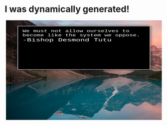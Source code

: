   # I was dynamically generated! 
  <img align="right" alt="" src="./html/quotequote.png" width="500" height="320" />

